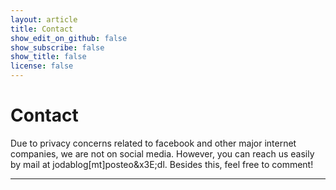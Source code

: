 ```yaml
---
layout: article
title: Contact
show_edit_on_github: false
show_subscribe: false
show_title: false
license: false
---
```


# Contact

Due to privacy concerns related to facebook and other major internet companies, we are not on social media. However, you can reach us easily by mail at jodablog[&#x6D;t]poste&#111;&x3E;d&#x6C;. Besides this, feel free to comment!

***
